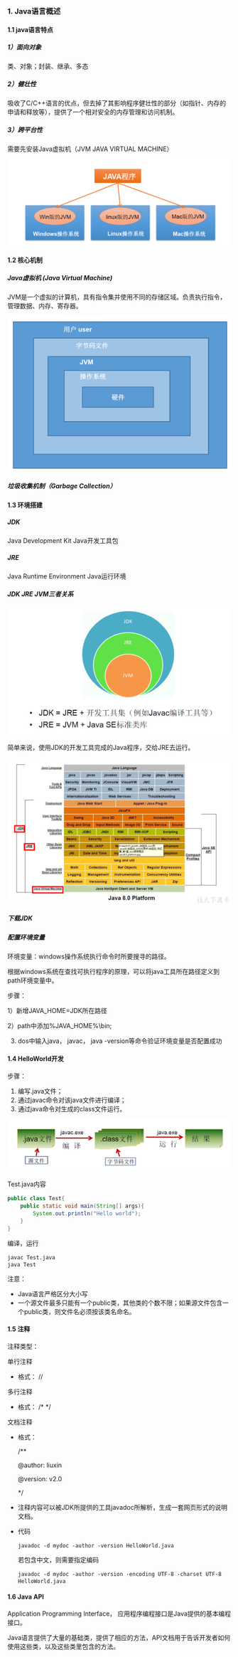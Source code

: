 ### 1. Java语言概述

#### 1.1 java语言特点

##### 1）面向对象

类、对象；封装、继承、多态

##### 2）健壮性

吸收了C/C++语言的优点，但去掉了其影响程序健壮性的部分（如指针、内存的申请和释放等），提供了一个相对安全的内存管理和访问机制。

##### 3）跨平台性

需要先安装Java虚拟机（JVM JAVA VIRTUAL MACHINE）

![1611671729100](Java.assets/1611671729100.png)

#### 1.2 核心机制

##### Java虚拟机 (Java Virtual Machine)

JVM是一个虚拟的计算机，具有指令集并使用不同的存储区域。负责执行指令，管理数据、内存、寄存器。

![1611672267890](Java.assets/1611672267890.png)

##### 垃圾收集机制（Garbage Collection）

#### 1.3 环境搭建

##### JDK

Java Development Kit Java开发工具包

##### JRE

Java Runtime Environment Java运行环境

##### JDK JRE JVM三者关系

![1611672512203](Java.assets/1611672512203.png)

简单来说，使用JDK的开发工具完成的Java程序，交给JRE去运行。

![1611672568469](Java.assets/1611672568469.png)

##### 下载JDK

##### 配置环境变量

环境变量：windows操作系统执行命令时所要搜寻的路径。

根据windows系统在查找可执行程序的原理，可以将java工具所在路径定义到path环境变量中。

步骤：

1）新增JAVA_HOME=JDK所在路径

2）path中添加%JAVA_HOME%\bin;

3) dos中输入java， javac， java -version等命令验证环境变量是否配置成功

#### 1.4  HelloWorld开发

步骤：

1. 编写.java文件；
2. 通过javac命令对该java文件进行编译；
3. 通过java命令对生成的class文件运行。

![1611672987110](Java.assets/1611672987110.png)

Test.java内容

```java
public class Test{
    public static void main(String[] args){
        System.out.println("Hello world");
    }
}
```

编译，运行

```
javac Test.java
java Test
```

注意：

* Java语言严格区分大小写
* 一个源文件最多只能有一个public类，其他类的个数不限；如果源文件包含一个public类，则文件名必须按该类名命名。

#### 1.5 注释

注释类型：

单行注释

* 格式： //

多行注释

* 格式： /*   */

文档注释

* 格式：

  /** 

  @author: liuxin

  @version: v2.0

   */

* 注释内容可以被JDK所提供的工具javadoc所解析，生成一套网页形式的说明文档。

* 代码

  ```
  javadoc -d mydoc -author -version HelloWorld.java 
  ```

  若包含中文，则需要指定编码

  ```
  javadoc -d mydoc -author -version -encoding UTF-8 -charset UTF-8  HelloWorld.java
  ```

#### 1.6 Java API

Application  Programming Interface， 应用程序编程接口是Java提供的基本编程接口。

Java语言提供了大量的基础类，提供了相应的方法，API文档用于告诉开发者如何使用这些类，以及这些类里包含的方法。





